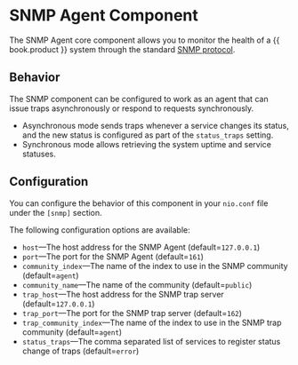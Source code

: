 # SNMP Agent Component

The SNMP Agent core component allows you to monitor the health of a {{ book.product }} system through the standard [SNMP protocol](https://en.wikipedia.org/wiki/Simple_Network_Management_Protocol).

## Behavior

The SNMP component can be configured to work as an agent that can issue traps asynchronously or respond to requests synchronously.

* Asynchronous mode sends traps whenever a service changes its status, and the new status is configured as part of the `status_traps` setting.
* Synchronous mode allows retrieving the system uptime and service statuses.


## Configuration

You can configure the behavior of this component in your `nio.conf` file under the `[snmp]` section. 

The following configuration options are available:

* `host`—The host address for the SNMP Agent (default=`127.0.0.1`)
* `port`—The port for the SNMP Agent (default=`161`)
* `community_index`—The name of the index to use in the SNMP community (default=`agent`)
* `community_name`—The name of the community (default=`public`)
* `trap_host`—The host address for the SNMP trap server (default=`127.0.0.1`)
* `trap_port`—The port for the SNMP trap server (default=`162`)
* `trap_community_index`—The name of the index to use in the SNMP trap community (default=`agent`)
* `status_traps`—The comma separated list of services to register status change of traps (default=`error`)
